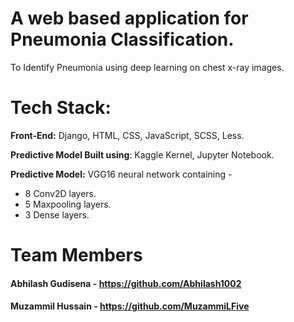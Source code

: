# A web based application for Pneumonia Classification.
 To Identify Pneumonia using deep learning on chest x-ray images.
 
# Tech Stack:
**Front-End:** Django, HTML, CSS, JavaScript, SCSS, Less.

**Predictive Model Built using**: Kaggle Kernel, Jupyter Notebook.

**Predictive Model:** VGG16 neural network containing -
- 8 Conv2D layers.
- 5 Maxpooling layers.
- 3 Dense layers.

# Team Members
#### Abhilash Gudisena - https://github.com/Abhilash1002
#### Muzammil Hussain - https://github.com/MuzammiLFive
